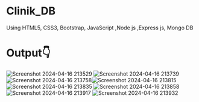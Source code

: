 # Clinik_DB

Using HTML5, CSS3, Bootstrap, JavaScript ,Node js ,Express js, Mongo DB </br>
<h1>Output👇</h1>


![Screenshot 2024-04-16 213529](https://github.com/Pradeep-surya6618/Clinik_Site-Webpage_Project/assets/104722472/910d47e8-1fce-47d2-8199-8b3d69f045d0)
![Screenshot 2024-04-16 213739](https://github.com/Pradeep-surya6618/Clinik_Site-Webpage_Project/assets/104722472/a9bd156d-455f-4811-9b70-e67ee5ddf6db)
![Screenshot 2024-04-16 213758](https://github.com/Pradeep-surya6618/Clinik_Site-Webpage_Project/assets/104722472/35a941ef-18b4-42b2-a4bc-1a7a62481cd0)![Screenshot 2024-04-16 213815](https://github.com/Pradeep-surya6618/Clinik_Site-Webpage_Project/assets/104722472/3d163687-c983-48bd-be44-a429a7a201f2)
![Screenshot 2024-04-16 213835](https://github.com/Pradeep-surya6618/Clinik_Site-Webpage_Project/assets/104722472/b238d484-9f74-42b3-b240-102f69236c6a)
![Screenshot 2024-04-16 213858](https://github.com/Pradeep-surya6618/Clinik_Site-Webpage_Project/assets/104722472/a8b0f07f-c572-4419-92b2-4303f1d49765)
![Screenshot 2024-04-16 213917](https://github.com/Pradeep-surya6618/Clinik_Site-Webpage_Project/assets/104722472/7f175a36-79d9-4a08-a151-0e423e37dc79)
![Screenshot 2024-04-16 213932](https://github.com/Pradeep-surya6618/Clinik_Site-Webpage_Project/assets/104722472/01bf0ccc-d539-40e5-b4fe-bc95a0f5f763)
